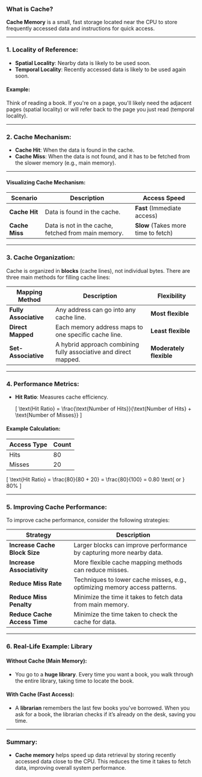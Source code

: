 ### **What is Cache?**

**Cache Memory** is a small, fast storage located near the CPU to store frequently accessed data and instructions for quick access.

---

### **1. Locality of Reference:**

- **Spatial Locality**: Nearby data is likely to be used soon.
- **Temporal Locality**: Recently accessed data is likely to be used again soon.

#### Example:  
Think of reading a book. If you're on a page, you'll likely need the adjacent pages (spatial locality) or will refer back to the page you just read (temporal locality).

---

### **2. Cache Mechanism:**

- **Cache Hit**: When the data is found in the cache.
- **Cache Miss**: When the data is not found, and it has to be fetched from the slower memory (e.g., main memory).

---

#### **Visualizing Cache Mechanism:**

| **Scenario**     | **Description** | **Access Speed**    |
|------------------|-----------------|---------------------|
| **Cache Hit**    | Data is found in the cache. | **Fast** (Immediate access) |
| **Cache Miss**   | Data is not in the cache, fetched from main memory. | **Slow** (Takes more time to fetch) |

---

### **3. Cache Organization:**

Cache is organized in **blocks** (cache lines), not individual bytes. There are three main methods for filling cache lines:

| **Mapping Method**     | **Description**                                | **Flexibility** |
|------------------------|------------------------------------------------|-----------------|
| **Fully Associative**   | Any address can go into any cache line.        | **Most flexible** |
| **Direct Mapped**       | Each memory address maps to one specific cache line. | **Least flexible** |
| **Set-Associative**     | A hybrid approach combining fully associative and direct mapped. | **Moderately flexible** |

---

### **4. Performance Metrics:**

- **Hit Ratio**: Measures cache efficiency.

  \[
  \text{Hit Ratio} = \frac{\text{Number of Hits}}{\text{Number of Hits} + \text{Number of Misses}}
  \]

#### **Example Calculation:**

| **Access Type** | **Count** |
|------------------|-----------|
| Hits             | 80        |
| Misses           | 20        |

\[
\text{Hit Ratio} = \frac{80}{80 + 20} = \frac{80}{100} = 0.80 \text{ or } 80\%
\]

---

### **5. Improving Cache Performance:**

To improve cache performance, consider the following strategies:

| **Strategy**               | **Description**                                        |
|----------------------------|--------------------------------------------------------|
| **Increase Cache Block Size**  | Larger blocks can improve performance by capturing more nearby data. |
| **Increase Associativity**   | More flexible cache mapping methods can reduce misses. |
| **Reduce Miss Rate**        | Techniques to lower cache misses, e.g., optimizing memory access patterns. |
| **Reduce Miss Penalty**     | Minimize the time it takes to fetch data from main memory. |
| **Reduce Cache Access Time**| Minimize the time taken to check the cache for data.  |

---

### **6. Real-Life Example: Library**

#### **Without Cache (Main Memory):**
- You go to a **huge library**. Every time you want a book, you walk through the entire library, taking time to locate the book.

#### **With Cache (Fast Access):**
- A **librarian** remembers the last few books you've borrowed. When you ask for a book, the librarian checks if it’s already on the desk, saving you time.

---

### **Summary:**

- **Cache memory** helps speed up data retrieval by storing recently accessed data close to the CPU. This reduces the time it takes to fetch data, improving overall system performance.
